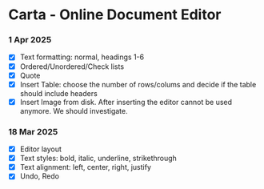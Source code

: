 # Carta - Online Document Editor

### 1 Apr 2025
- [x] Text formatting: normal, headings 1-6
- [x] Ordered/Unordered/Check lists
- [x] Quote
- [x] Insert Table: choose the number of rows/colums and decide if the table should include headers
- [x] Insert Image from disk. After inserting the editor cannot be used anymore. We should investigate.

### 18 Mar 2025
- [x] Editor layout
- [x] Text styles: bold, italic, underline, strikethrough
- [x] Text alignment: left, center, right, justify
- [x] Undo, Redo
